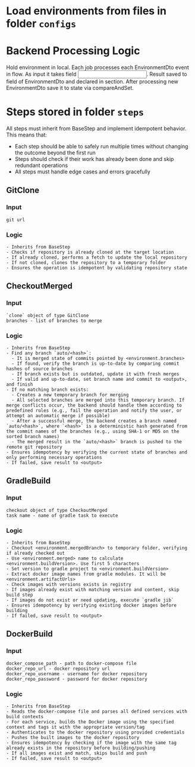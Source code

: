 # Load environments from files in folder `configs`

# Backend Processing Logic

Hold environment in local.
Each job processes each EnvironmentDto event in flow.
As input it takes field <input>.
Result saved to field of EnvironmentDto and declared in <output> section.
After processing new EnvironmentDto save it to state via compareAndSet.

# Steps stored in folder `steps`

All steps must inherit from BaseStep and implement idempotent behavior. This means that:
- Each step should be able to safely run multiple times without changing the outcome beyond the first run
- Steps should check if their work has already been done and skip redundant operations
- All steps must handle edge cases and errors gracefully

## GitClone
### Input
    git url
### Logic
    - Inherits from BaseStep
    - Checks if repository is already cloned at the target location
    - If already cloned, performs a fetch to update the local repository
    - If not cloned, clones the repository to a temporary folder
    - Ensures the operation is idempotent by validating repository state

## CheckoutMerged
### Input
    `clone` object of type GitClone
    branches - list of branches to merge
### Logic    
    - Inherits from BaseStep
    - Find any branch `auto/<hash>`:
      - It is merged state of commits pointed by <environment.branches>
      - If found, verify the branch is up-to-date by comparing commit hashes of source branches
      - If branch exists but is outdated, update it with fresh merges
      - If valid and up-to-date, set branch name and commit to <output>, and finish
    - If no matching branch exists:
      - Creates a new temporary branch for merging
      - All selected branches are merged into this temporary branch. If merge conflicts occur, the backend should handle them according to predefined rules (e.g., fail the operation and notify the user, or attempt an automatic merge if possible)
      - After a successful merge, the backend creates a branch named `auto/<hash>`, where `<hash>` is a deterministic hash generated from the commit names of the branches (e.g., using SHA-1 or MD5 on the sorted branch names)
      - The merged result in the `auto/<hash>` branch is pushed to the remote git repository
    - Ensures idempotency by verifying the current state of branches and only performing necessary operations
    - If failed, save result to <output>

## GradleBuild
### Input
    checkout object of type CheckoutMerged
    task name - name of gradle task to execute
### Logic
    - Inherits from BaseStep
    - Checkout <environment.mergedBranch> to temporary folder, verifying if already checked out
    - Use <environment.merged> name to calculate <environment.buildVersion>. Use first 5 characters
    - Set version to gradle project to <environment.buildVersion>
    - Extract docker image names from gradle modules. It will be <environment.artifactUrls>
    - Check images with versions exists in registry
    - If images already exist with matching version and content, skip build step
    - If images do not exist or need updating, execute `gradle jib`
    - Ensures idempotency by verifying existing docker images before building
    - If failed, save result to <output>

## DockerBuild
### Input
    docker_compose_path - path to docker-compose file
    docker_repo_url - docker repository url
    docker_repo_username - username for docker repository
    docker_repo_password - password for docker repository
### Logic
    - Inherits from BaseStep
    - Reads the docker-compose file and parses all defined services with build contexts
    - For each service, builds the Docker image using the specified context and tags it with the appropriate version/tag
    - Authenticates to the docker repository using provided credentials
    - Pushes the built images to the docker repository
    - Ensures idempotency by checking if the image with the same tag already exists in the repository before building/pushing
    - If all images exist and match, skips build and push
    - If failed, save result to <output>
